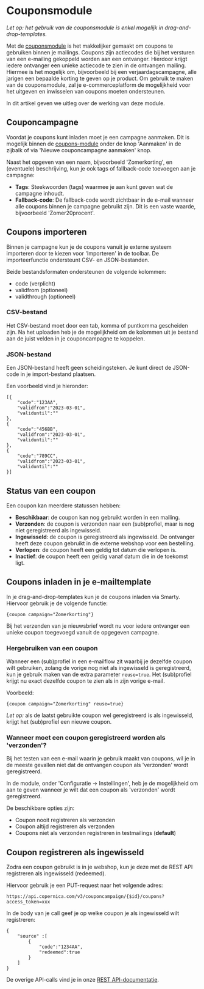 # Couponsmodule

*Let op: het gebruik van de couponsmodule is enkel mogelijk in drag-and-drop-templates.*

Met de [couponsmodule](https://ms.copernica.com/#/coupons) is het makkelijker gemaakt om coupons te gebruiken binnen je mailings. Coupons zijn actiecodes die bij het versturen van een e-mailing gekoppeld worden aan een ontvanger. Hierdoor krijgt iedere ontvanger een unieke actiecode te zien in de ontvangen mailing. Hiermee is het mogelijk om, bijvoorbeeld bij een verjaardagscampagne, alle jarigen een bepaalde korting te geven op je product. Om gebruik te maken van de couponsmodule, zal je e-commerceplatform de mogelijkheid voor het uitgeven en inwisselen van coupons moeten ondersteunen. 

In dit artikel geven we uitleg over de werking van deze module.

## Couponcampagne
Voordat je coupons kunt inladen moet je een campagne aanmaken.  Dit is mogelijk binnen de [coupons-module](https://ms.copernica.com/#/coupons) onder de knop 'Aanmaken' in de zijbalk of via 'Nieuwe couponcampagne aanmaken' knop.

Naast het opgeven van een naam, bijvoorbeeld 'Zomerkorting', en (eventuele) beschrijving, kun je ook tags of fallback-code toevoegen aan je campagne:
- **Tags**: Steekwoorden (tags) waarmee je aan kunt geven wat de campagne inhoudt. 
- **Fallback-code**: De fallback-code wordt zichtbaar in de e-mail wanneer alle coupons binnen je campagne gebruikt zijn. Dit is een vaste waarde, bijvoorbeeld 'Zomer20procent'.

## Coupons importeren
Binnen je campagne kun je de coupons vanuit je externe systeem importeren door te kiezen voor 'Importeren' in de toolbar. De importeerfunctie ondersteunt CSV- en JSON-bestanden.

Beide bestandsformaten ondersteunen de volgende kolommen:
- code (verplicht)
- validfrom (optioneel)
- validthrough (optioneel)

### CSV-bestand
Het CSV-bestand moet door een tab, komma of puntkomma gescheiden zijn. Na het uploaden heb je de mogelijkheid om de kolommen uit je bestand aan de juist velden in je couponcampagne te koppelen.

### JSON-bestand
Een JSON-bestand heeft geen scheidingsteken. Je kunt direct de JSON-code in je import-bestand plaatsen.

Een voorbeeld vind je hieronder:
```
[{
    "code":"123AA",
    "validfrom":"2023-03-01",
    "validuntil":""
},
{
    "code":"456BB",
    "validfrom":"2023-03-01",
    "validuntil":""
},
{
    "code":"789CC",
    "validfrom":"2023-03-01",
    "validuntil":""
}]
```

## Status van een coupon
Een coupon kan meerdere statussen hebben:
- **Beschikbaar**: de coupon kan nog gebruikt worden in een mailing.
- **Verzonden**: de coupon is verzonden naar een (sub)profiel, maar is nog niet geregistreerd als ingewisseld.
- **Ingewisseld**: de coupon is geregistreerd als ingewisseld. De ontvanger heeft deze coupon gebruikt in de externe webshop voor een bestelling.
- **Verlopen**: de coupon heeft een geldig tot datum die verlopen is.
- **Inactief**: de coupon heeft een geldig vanaf datum die in de toekomst ligt.

## Coupons inladen in je e-mailtemplate
In je drag-and-drop-templates kun je de coupons inladen via Smarty. Hiervoor gebruik je de volgende functie:

```
{coupon campaign="Zomerkorting"}
```

Bij het verzenden van je nieuwsbrief wordt nu voor iedere ontvanger een unieke coupon toegevoegd vanuit de opgegeven campagne.

### Hergebruiken van een coupon
Wanneer een (sub)profiel in een e-mailflow zit waarbij je dezelfde coupon wilt gebruiken, zolang de vorige nog niet als ingewisseld is geregistreerd, kun je gebruik maken van de extra parameter `reuse=true`. Het (sub)profiel krijgt nu exact dezelfde coupon te zien als in zijn vorige e-mail.

Voorbeeld:

```
{coupon campaign="Zomerkorting" reuse=true}
```

*Let op:* als de laatst gebruikte coupon wel geregistreerd is als ingewisseld, krijgt het (sub)profiel een nieuwe coupon.

### Wanneer moet een coupon geregistreerd worden als 'verzonden'? 
Bij het testen van een e-mail waarin je gebruik maakt van coupons, wil je in de meeste gevallen niet dat de ontvangen coupon als 'verzonden' wordt geregistreerd.

In de module, onder 'Configuratie -> Instellingen', heb je de mogelijkheid om aan te geven wanneer je wilt dat een coupon als 'verzonden' wordt geregistreerd. 

De beschikbare opties zijn:
- Coupon nooit registreren als verzonden
- Coupon altijd registreren als verzonden
- Coupons niet als verzonden registreren in testmailings (**default**)

## Coupon registreren als ingewisseld
Zodra een coupon gebruikt is in je webshop, kun je deze met de REST API registreren als ingewisseld (redeemed). 

Hiervoor gebruik je een PUT-request naar het volgende adres:

`https://api.copernica.com/v3/couponcampaign/{$id}/coupons?access_token=xxx`

In de body van je call geef je op welke coupon je als ingewisseld wilt registreren:
```
{
    "source" :[
        {
            "code":"1234AA",
            "redeemed":true
        }
    ]
}
```

De overige API-calls vind je in onze [REST API-documentatie](./restv3/rest-methods).
